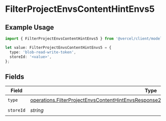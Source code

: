 # FilterProjectEnvsContentHintEnvs5

## Example Usage

```typescript
import { FilterProjectEnvsContentHintEnvs5 } from '@vercel/client/models/operations';

let value: FilterProjectEnvsContentHintEnvs5 = {
  type: 'blob-read-write-token',
  storeId: '<value>',
};
```

## Fields

| Field     | Type                                                                                                                                                                                                       | Required           | Description |
| --------- | ---------------------------------------------------------------------------------------------------------------------------------------------------------------------------------------------------------- | ------------------ | ----------- |
| `type`    | [operations.FilterProjectEnvsContentHintEnvsResponse200ApplicationJSONResponseBody2Envs5Type](../../models/operations/filterprojectenvscontenthintenvsresponse200applicationjsonresponsebody2envs5type.md) | :heavy_check_mark: | N/A         |
| `storeId` | _string_                                                                                                                                                                                                   | :heavy_check_mark: | N/A         |

